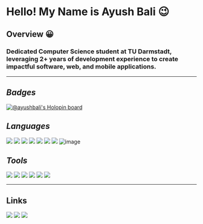 # **Hello! My Name is Ayush Bali 😉**

## **Overview :grinning:**
### Dedicated Computer Science student at TU Darmstadt, leveraging 2+ years of development experience to create impactful software, web, and mobile applications.

<hr>

## _Badges_
[![@ayushbali's Holopin board](https://holopin.me/ayushbali)](https://holopin.io/@ayushbali)


## _Languages_ 

[<img src="https://img.icons8.com/color/48/000000/html-5--v1.png"/>]()
[<img src="https://img.icons8.com/color/48/000000/css3.png"/>]()
[<img src="https://img.icons8.com/color/48/000000/javascript.png"/>]()
[<img src="https://img.icons8.com/color/48/000000/nodejs.png"/>]()
[<img src="https://img.icons8.com/color/48/000000/c-plus-plus-logo.png"/>]()
[<img src="https://img.icons8.com/color/48/000000/python.png"/>]()
[<img src="https://img.icons8.com/color/48/000000/markdown.png"/>]()
![image](https://user-images.githubusercontent.com/13716781/193529835-b6f3fd55-8444-4ea5-ac41-7c38127f7691.png)


## _Tools_
[<img src="https://img.icons8.com/color/48/000000/visual-studio-code-2019.png"/>]()
[<img src="https://img.icons8.com/color/48/000000/ubuntu--v1.png"/>]()
[<img src="https://img.icons8.com/fluent/48/000000/console.png"/>]()
[<img src="https://img.icons8.com/color/48/000000/git.png"/>]()
[<img src="https://img.icons8.com/fluent/48/000000/github.png"/>]()
[<img src="https://img.icons8.com/fluent/48/000000/mysql-logo.png"/>]()

<hr>

## **Links**
[<img src="https://img.icons8.com/fluent/48/000000/linkedin.png"/>](https://www.linkedin.com/in/imayushbali/)
[<img src="https://img.icons8.com/fluent/48/000000/instagram-new.png"/>](https://www.instagram.com/_ayushbali/)
[<img src="https://img.icons8.com/fluent/48/000000/twitter.png"/>](https://twitter.com/ayushbali06)

